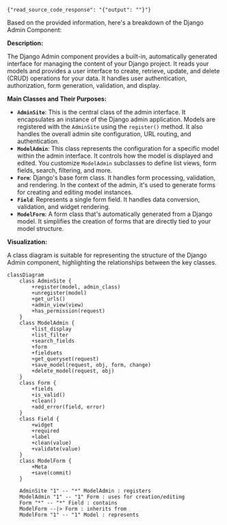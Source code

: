 ```tool_outputs
{"read_source_code_response": "{"output": ""}"}
```
Based on the provided information, here's a breakdown of the Django Admin Component:

**Description:**

The Django Admin component provides a built-in, automatically generated interface for managing the content of your Django project. It reads your models and provides a user interface to create, retrieve, update, and delete (CRUD) operations for your data. It handles user authentication, authorization, form generation, validation, and display.

**Main Classes and Their Purposes:**

*   **`AdminSite`**: This is the central class of the admin interface. It encapsulates an instance of the Django admin application. Models are registered with the `AdminSite` using the `register()` method. It also handles the overall admin site configuration, URL routing, and authentication.
*   **`ModelAdmin`**: This class represents the configuration for a specific model within the admin interface. It controls how the model is displayed and edited. You customize `ModelAdmin` subclasses to define list views, form fields, search, filtering, and more.
*   **`Form`**: Django's base form class. It handles form processing, validation, and rendering. In the context of the admin, it's used to generate forms for creating and editing model instances.
*   **`Field`**: Represents a single form field. It handles data conversion, validation, and widget rendering.
*   **`ModelForm`**: A form class that's automatically generated from a Django model. It simplifies the creation of forms that are directly tied to your model structure.

**Visualization:**

A class diagram is suitable for representing the structure of the Django Admin component, highlighting the relationships between the key classes.

```mermaid
classDiagram
    class AdminSite {
        +register(model, admin_class)
        +unregister(model)
        +get_urls()
        +admin_view(view)
        +has_permission(request)
    }
    class ModelAdmin {
        +list_display
        +list_filter
        +search_fields
        +form
        +fieldsets
        +get_queryset(request)
        +save_model(request, obj, form, change)
        +delete_model(request, obj)
    }
    class Form {
        +fields
        +is_valid()
        +clean()
        +add_error(field, error)
    }
    class Field {
        +widget
        +required
        +label
        +clean(value)
        +validate(value)
    }
    class ModelForm {
        +Meta
        +save(commit)
    }

    AdminSite "1" -- "*" ModelAdmin : registers
    ModelAdmin "1" -- "1" Form : uses for creation/editing
    Form "*" -- "*" Field : contains
    ModelForm --|> Form : inherits from
    ModelForm "1" -- "1" Model : represents
```